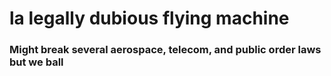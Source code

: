 # la legally dubious flying machine
### Might break several aerospace, telecom, and public order laws but we ball
